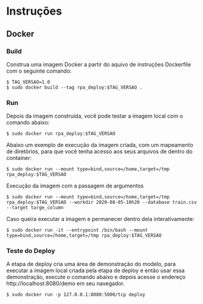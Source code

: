 # Instruções

## Docker

### Build
Construa uma imagem Docker a partir do aquivo de instruções Dockerfile com o seguinte comando:

```
$ TAG_VERSAO=1.0
$ sudo docker build --tag rpa_deploy:$TAG_VERSAO .
```

### Run 
Depois da imagem construída, você pode testar a imagem local com o comando abaixo:

```
$ sudo docker run rpa_deploy:$TAG_VERSAO
```

Abaixo um exemplo de execução da imagem criada, com um mapeamento de diretórios, para que você tenha acesso aos seus arquivos de dentro do container:

```
$ sudo docker run --mount type=bind,source=/home,target=/tmp rpa_deploy:$TAG_VERSAO
```

Execução da imagem com a passagem de argumentos

```
$ sudo docker run --mount type=bind,source=/home,target=/tmp rpa_deploy:$TAG_VERSAO --workdir 2020-08-05-10h20 --database train.csv --target targe_column
```

Caso queira executar a imagem e permanecer dentro dela interativamente:

```
$ sudo docker run -it --entrypoint /bin/bash --mount type=bind,source=/home,target=/tmp rpa_deploy:$TAG_VERSAO
```

### Teste do Deploy

A etapa de deploy cria uma área de demonstração do modelo, para executar a imagem local criada pela etapa de deploy e então usar essa demonstração, execute o comando abaixo e depois acesse o endereço http://localhost:8080/demo em seu navegador.

```
$ sudo docker run -p 127.0.0.1:8080:5000/tcp deploy
```
